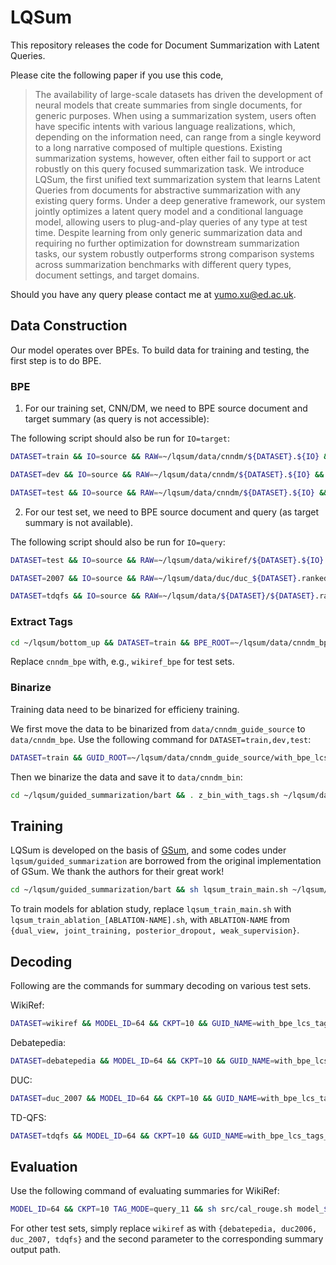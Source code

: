 # LQSum
This repository releases the code for  Document Summarization with Latent Queries.

Please cite the following paper if you use this code,

> The availability of large-scale datasets has driven the development of neural models that create summaries from single documents, for generic purposes. When using a summarization system, users often have specific intents with various language realizations, which, depending on the information need, can range from a single keyword to a long narrative composed of multiple questions. Existing summarization systems, however, often either fail to support or act robustly on this query focused summarization task. We introduce LQSum, the first unified text summarization system that learns Latent Queries from documents for abstractive summarization with any existing query forms. Under a deep generative framework, our system jointly optimizes a latent query model and a conditional language model, allowing users to plug-and-play queries of any type at test time. Despite learning from only generic summarization data and requiring no further optimization for downstream summarization tasks, our system robustly outperforms strong comparison systems across summarization benchmarks with different query types, document settings, and target domains.

Should you have any query please contact me at [yumo.xu@ed.ac.uk](mailto:mailto:yumo.xu@ed.ac.uk).


## Data Construction
Our model operates over BPEs. To build data for training and testing, the first step is to do BPE.

### BPE
1. For our training set, CNN/DM, we need to BPE source document and target summary (as query is not accessible):

The following script should also be run for `IO=target`:

```bash
DATASET=train && IO=source && RAW=~/lqsum/data/cnndm/${DATASET}.${IO} && TGT=~/lqsum/data/cnndm_bpe/origin/${DATASET}.bpe.${IO} && cd ~/lqsum/guided_summarization/bart && . z_bpe.sh ${RAW} ${TGT}

DATASET=dev && IO=source && RAW=~/lqsum/data/cnndm/${DATASET}.${IO} && TGT=~/lqsum/data/cnndm_bpe/origin/${DATASET}.bpe.${IO} && cd ~/lqsum/guided_summarization/bart && . z_bpe.sh ${RAW} ${TGT}

DATASET=test && IO=source && RAW=~/lqsum/data/cnndm/${DATASET}.${IO} && TGT=~/lqsum/data/cnndm_bpe/origin/${DATASET}.bpe.${IO} && cd ~/lqsum/guided_summarization/bart && . z_bpe.sh ${RAW} ${TGT}
```

2. For our test set, we need to BPE source document and query (as target summary is not available). 

The following script should also be run for `IO=query`:
```bash
DATASET=test && IO=source && RAW=~/lqsum/data/wikiref/${DATASET}.${IO} && TGT=~/lqsum/data/wikiref_bpe/origin/${DATASET}.bpe.${IO} && cd ~/lqsum/guided_summarization/bart && . z_bpe.sh ${RAW} ${TGT}

DATASET=2007 && IO=source && RAW=~/lqsum/data/duc/duc_${DATASET}.ranked.lines/duc_${DATASET}.${IO} && TGT=~/lqsum/data/duc_bpe/origin/duc_${DATASET}.bpe.${IO} && cd ~/lqsum/guided_summarization/bart && . z_bpe.sh ${RAW} ${TGT}

DATASET=tdqfs && IO=source && RAW=~/lqsum/data/${DATASET}/${DATASET}.ranked.lines/${DATASET}.${IO} && TGT=~/lqsum/data/${DATASET}_bpe/qe/${DATASET}.bpe.source && cd ~/lqsum/guided_summarization/bart && . z_bpe.sh ${RAW} ${TGT}
```

### Extract Tags
```bash
cd ~/lqsum/bottom_up && DATASET=train && BPE_ROOT=~/lqsum/data/cnndm_bpe/origin && GUID=${BPE_ROOT}/${DATASET}.bpe.source && TGT=${BPE_ROOT}/${DATASET}.bpe.target && OUTPUT=~/lqsum/data/cnndm_guide_source/with_bpe_lcs_tags/${DATASET}.source.bu && python preprocess_copy_bpe.py -src $GUID -tgt $TGT -output $OUTPUT
```
Replace `cnndm_bpe` with, e.g., `wikiref_bpe` for test sets.

### Binarize 
Training data need to be binarized for efficieny training. 

We first move the data to be binarized from `data/cnndm_guide_source` to `data/cnndm_bpe`. Use the following command for `DATASET=train,dev,test`:

```bash
DATASET=train && GUID_ROOT=~/lqsum/data/cnndm_guide_source/with_bpe_lcs_tags/${DATASET}.source.bu && BPE_ROOT=~/lqsum/data/cnndm_bpe/source_guidance_with_bpe_lcs_tags && cp ${GUID_ROOT}/${DATASET}.source.bu.src ${BPE_ROOT}/${DATASET}.bpe.z && cp ${GUID_ROOT}/${DATASET}.source.bu.tgt ${BPE_ROOT}/${DATASET}.bpe.tag
```

Then we binarize the data and save it to `data/cnndm_bin`:
```bash
cd ~/lqsum/guided_summarization/bart && . z_bin_with_tags.sh ~/lqsum/data/cnndm_bpe/source_guidance_with_bpe_lcs_tags ~/lqsum/data/cnndm_bin/source_guidance_with_bpe_lcs_tags
```

## Training
LQSum is developed on the basis of [GSum](https://github.com/neulab/guided_summarization), and some codes under `lqsum/guided_summarization` are borrowed from the original implementation of GSum. We thank the authors for their great work!

```bash
cd ~/lqsum/guided_summarization/bart && sh lqsum_train_main.sh ~/lqsum/data/cnndm_bin/source_guidance_with_bpe_lcs_tags ~/lqsum/model_[MODEL-ID]/
```
To train models for ablation study, replace `lqsum_train_main.sh` with `lqsum_train_ablation_[ABLATION-NAME].sh`, with `ABLATION-NAME` from `{dual_view, joint_training, posterior_dropout, weak_supervision}`.

## Decoding
Following are the commands for summary decoding on various test sets. 

WikiRef:
```bash
DATASET=wikiref && MODEL_ID=64 && CKPT=10 && GUID_NAME=with_bpe_lcs_tags && TAG_MODE=query_11 && MODEL_DIR=~/lqsum/model/model_${MODEL_ID}-bpeTags && MODEL_NAME=checkpoint${CKPT}.pt && BART_OUT_NAME=model_${MODEL_ID}_${CKPT}-bpeTags-wikiref_test-source-${GUID_NAME}.${TAG_MODE}.min35max90 && SRC=~/lqsum/data/${DATASET}/test.source && GUIDANCE=~/lqsum/data/${DATASET}_prior/${GUID_NAME}/test.source.bu/test.source.bu.txt && RESULT_PATH=~/lqsum/bart_out/${BART_OUT_NAME} && DATA_BIN=~/lqsum/data/cnndm_bin/source_guidance_with_bpe_lcs_tags && CUDA_VISIBLE_DEVICES=0,1 . z_test_with_query_tags.sh $SRC $GUIDANCE $RESULT_PATH $MODEL_DIR $MODEL_NAME $DATA_BIN $TAG_MODE
```

Debatepedia:
```bash
DATASET=debatepedia && MODEL_ID=64 && CKPT=10 && GUID_NAME=with_bpe_lcs_tags && TAG_MODE=query_11 && MODEL_DIR=~/lqsum/model/model_${MODEL_ID}-bpeTags && MODEL_NAME=checkpoint${CKPT}.pt && BART_OUT_NAME=model_${MODEL_ID}_${CKPT}-bpeTags-${DATASET}_test-source-${GUID_NAME}.${TAG_MODE}.min5max25 && SRC=~/lqsum/data/${DATASET}/test.source && GUIDANCE=~/lqsum/data/${DATASET}_prior/${GUID_NAME}/test.source.bu/test.source.bu.txt && RESULT_PATH=~/lqsum/bart_out/${BART_OUT_NAME} && DATA_BIN=~/lqsum/data/cnndm_bin/source_guidance_with_bpe_lcs_tags && CUDA_VISIBLE_DEVICES=0,1 . z_test_with_query_tags.sh $SRC $GUIDANCE $RESULT_PATH $MODEL_DIR $MODEL_NAME $DATA_BIN $TAG_MODE
```

DUC:
```bash
DATASET=duc_2007 && MODEL_ID=64 && CKPT=10 && GUID_NAME=with_bpe_lcs_tags_marge && TAG_MODE=query_11 && MIN_MAX=min300max400 && MODEL_DIR=~/lqsum/model/model_${MODEL_ID}-bpeTags && MODEL_NAME=checkpoint${CKPT}.pt && BART_OUT_NAME=model_${MODEL_ID}_${CKPT}-bpeTags-${DATASET}-source-${GUID_NAME}.${TAG_MODE}.${MIN_MAX} && SRC=~/lqsum/data/duc/${DATASET}.marge.lines/${DATASET}.source && GUIDANCE=~/lqsum/data/duc_prior/${GUID_NAME}/${DATASET}.source.bu/${DATASET}.source.bu.txt && RESULT_PATH=~/lqsum/bart_out/${BART_OUT_NAME} && DATA_BIN=~/lqsum/data/cnndm_bin/source_guidance_with_bpe_lcs_tags && CUDA_VISIBLE_DEVICES=0,1 . z_test_with_query_tags.sh $SRC $GUIDANCE $RESULT_PATH $MODEL_DIR $MODEL_NAME $DATA_BIN $TAG_MODE
```

TD-QFS:
```bash
DATASET=tdqfs && MODEL_ID=64 && CKPT=10 && GUID_NAME=with_bpe_lcs_tags_and_qe_3 && TAG_MODE=query_11 && MIN_MAX=min10max60 && MODEL_DIR=~/lqsum/model/model_${MODEL_ID}-bpeTags && MODEL_NAME=checkpoint${CKPT}.pt && BART_OUT_NAME=model_${MODEL_ID}_${CKPT}-bpeTags-${DATASET}-source-${GUID_NAME}.${TAG_MODE}.${MIN_MAX} && SRC=~/lqsum/data/tdqfs/${DATASET}.ranked.lines/${DATASET}.source && GUIDANCE=~/lqsum/data/${DATASET}_prior/${GUID_NAME}/${DATASET}.source.bu/${DATASET}.source.bu.txt && RESULT_PATH=~/lqsum/bart_out/${BART_OUT_NAME} && DATA_BIN=~/lqsum/data/cnndm_bin/source_guidance_with_bpe_lcs_tags && CUDA_VISIBLE_DEVICES=0,1 . z_test_with_query_tags.sh $SRC $GUIDANCE $RESULT_PATH $MODEL_DIR $MODEL_NAME $DATA_BIN $TAG_MODE
```

## Evaluation
Use the following command of evaluating summaries for WikiRef:

```bash
MODEL_ID=64 && CKPT=10 TAG_MODE=query_11 && sh src/cal_rouge.sh model_${MODEL_ID}_${CKPT}-bpeTags-wikiref_test-source-with_bpe_lcs_tags.${TAG_MODE}.min35max90 wikiref
```

For other test sets, simply replace `wikiref` as with `{debatepedia, duc2006, duc_2007, tdqfs}` and the second parameter to the corresponding summary output path.